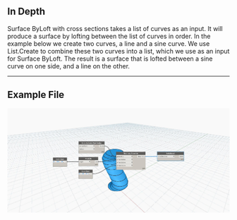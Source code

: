## In Depth
Surface ByLoft with cross sections takes a list of curves as an input. It will produce a surface by lofting between the list of curves in order. In the example below we create two curves, a line and a sine curve. We use List.Create to combine these two curves into a list, which we use as an input for Surface ByLoft. The result is a surface that is lofted between a sine curve on one side, and a line on the other.
___
## Example File

![ByLoft (crossSections)](./Autodesk.DesignScript.Geometry.Solid.ByLoft(crossSections)_img.jpg)

